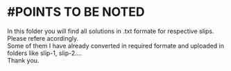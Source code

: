 <h1>#POINTS TO BE NOTED</h1>

In this folder you will find all solutions in .txt formate for respective slips.<br>
Please refere acordingly.<br>
Some of them I have already converted in required formate and uploaded in folders like slip-1, slip-2.... <br>
Thank you.
